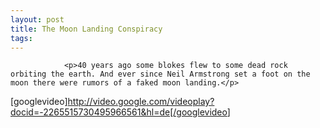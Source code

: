 ```yaml
---
layout: post
title: The Moon Landing Conspiracy
tags:
---
```



                <p>40 years ago some blokes flew to some dead rock orbiting the earth. And ever since Neil Armstrong set a foot on the moon there were rumors of a faked moon landing.</p>
<p>[googlevideo]<a href="http://video.google.com/videoplay?docid=-2265515730495966561&amp;hl=de[/googlevideo">http://video.google.com/videoplay?docid=-2265515730495966561&amp;hl=de[/googlevideo</a>]</p>
